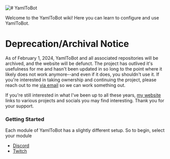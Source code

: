 ![# YamlToBot](https://content.yamltobot.com/common/logos/logo256.png)

Welcome to the YamlToBot wiki!
Here you can learn to configure and use YamlToBot.

# Deprecation/Archival Notice

As of February 1, 2024, YamlToBot and all associated repositories will be archived, and the website will be defunct. The project has outlived it's usefulness for me and hasn't been updated in so long to the point where it likely does not work anymore--and even if it does, you shouldn't use it. If you're interested in taking ownership and continuing the project, please reach out to me [via email](mailto:justin@justinschaaf.com) so we can work something out.

If you're still interested in what I've been up to all these years, [my website](https://justinschaaf.com) links to various projects and socials you may find interesting. Thank you for your support.

### Getting Started

Each module of YamlToBot has a slightly different setup. So to begin, select your module

- [Discord](wiki/discord/Getting-Started)
- [Twitch](wiki/twitch/Getting-Started)
